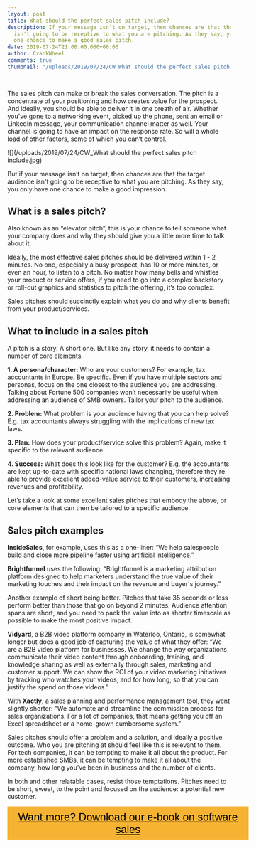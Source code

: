```yaml
---
layout: post
title: What should the perfect sales pitch include?
description: If your message isn’t on target, then chances are that the target audience
  isn't going to be receptive to what you are pitching. As they say, you only have
  one chance to make a good sales pitch.
date: 2019-07-24T21:00:00.000+00:00
author: CrankWheel
comments: true
thumbnail: "/uploads/2019/07/24/CW_What should the perfect sales pitch include.jpg"

---
```

The sales pitch can make or break the sales conversation. The pitch is a concentrate of your positioning and how creates value for the prospect. And ideally, you should be able to deliver it in one breath of air. Whether you've gone to a networking event, picked up the phone, sent an email or LinkedIn message, your communication channel matter as well. Your channel is going to have an impact on the response rate. So will a whole load of other factors, some of which you can’t control.

![](/uploads/2019/07/24/CW_What should the perfect sales pitch include.jpg)

But if your message isn’t on target, then chances are that the target audience isn't going to be receptive to what you are pitching. As they say, you only have one chance to make a good impression.

## What is a sales pitch?

Also known as an “elevator pitch”, this is your chance to tell someone what your company does and why they should give you a little more time to talk about it.

Ideally, the most effective sales pitches should be delivered within 1 - 2 minutes. No one, especially a busy prospect, has 10 or more minutes, or even an hour, to listen to a pitch. No matter how many bells and whistles your product or service offers, if you need to go into a complex backstory or roll-out graphics and statistics to pitch the offering, it’s too complex.

Sales pitches should succinctly explain what you do and why clients benefit from your product/services.

## What to include in a sales pitch

A pitch is a story. A short one. But like any story, it needs to contain a number of core elements.

**1. A persona/character:** Who are your customers? For example, tax accountants in Europe. Be specific. Even if you have multiple sectors and personas, focus on the one closest to the audience you are addressing. Talking about Fortune 500 companies won’t necessarily be useful when addressing an audience of SMB owners. Tailor your pitch to the audience.

**2. Problem:** What problem is your audience having that you can help solve? E.g. tax accountants always struggling with the implications of new tax laws.

**3. Plan:** How does your product/service solve this problem? Again, make it specific to the relevant audience.

**4. Success:** What does this look like for the customer? E.g. the accountants are kept up-to-date with specific national laws changing, therefore they're able to provide excellent added-value service to their customers, increasing revenues and profitability.

Let’s take a look at some excellent sales pitches that embody the above, or core elements that can then be tailored to a specific audience.

## Sales pitch examples

**InsideSales**, for example, uses this as a one-liner: “We help salespeople build and close more pipeline faster using artificial intelligence.”

**Brightfunnel** uses the following: “Brightfunnel is a marketing attribution platform designed to help marketers understand the true value of their marketing touches and their impact on the revenue and buyer's journey.”

Another example of short being better. Pitches that take 35 seconds or less perform better than those that go on beyond 2 minutes. Audience attention spans are short, and you need to pack the value into as shorter timescale as possible to make the most positive impact.

**Vidyard**, a B2B video platform company in Waterloo, Ontario, is somewhat longer but does a good job of capturing the value of what they offer: “We are a B2B video platform for businesses. We change the way organizations communicate their video content through onboarding, training, and knowledge sharing as well as externally through sales, marketing and customer support. We can show the ROI of your video marketing initiatives by tracking who watches your videos, and for how long, so that you can justify the spend on those videos.”

With **Xactly**, a sales planning and performance management tool, they went slightly shorter: “We automate and streamline the commission process for sales organizations. For a lot of companies, that means getting you off an Excel spreadsheet or a home-grown cumbersome system.”

Sales pitches should offer a problem and a solution, and ideally a positive outcome. Who you are pitching at should feel like this is relevant to them. For tech companies, it can be tempting to make it all about the product. For more established SMBs, it can be tempting to make it all about the company, how long you’ve been in business and the number of clients.

In both and other relatable cases, resist those temptations. Pitches need to be short, sweet, to the point and focused on the audience: a potential new customer.

<style> .btn-signup { padding-top: 11px !important; border-radius: 0px !important; background-color: #f6b333; text-align: center; padding: 10px 20px !important; border: 0px !important; width: 100%; margin-bottom: 20px; } .btn-signup a { color: black !important; font-family: 'Titillium Web', sans-serif; font-size: 24px !important; font-weight: normal !important; } </style>

<div class="btn-signup"><a style="cursor: pointer;" href="/sign-up-to-download">Want more? Download our e-book on software sales</a></div>